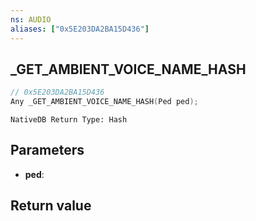 ```yaml
---
ns: AUDIO
aliases: ["0x5E203DA2BA15D436"]
---
```

## _GET_AMBIENT_VOICE_NAME_HASH

```c
// 0x5E203DA2BA15D436
Any _GET_AMBIENT_VOICE_NAME_HASH(Ped ped);
```

```
NativeDB Return Type: Hash
```

## Parameters
* **ped**: 

## Return value
